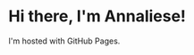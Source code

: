 <!DOCTYPE html>
<html>
<body>
<h1>Hi there, I'm Annaliese!</h1>
<p>I'm hosted with GitHub Pages.</p>
</body>
</html>
